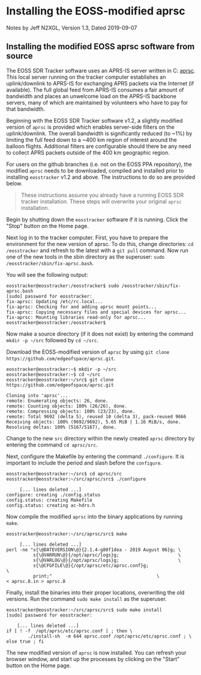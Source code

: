 # Installing the EOSS-modified aprsc

Notes by Jeff N2XGL,
Version 1.3, Dated 2019-09-07

## Installing the modified EOSS aprsc software from source

The EOSS SDR Tracker software uses an APRS-IS server written in C:
[aprsc](http://he.fi/aprsc/).  This local server running on the tracker
computer establishes an uplink/downlink to APRS-IS for exchanging APRS packets
via the Internet (if available).  The full global feed from APRS-IS consumes
a fair amount of bandwidth and places an unwelcome load on the APRS-IS backbone
servers, many of which are maintained by volunteers who have to pay for
that bandwidth.

Beginning with the EOSS SDR Tracker software v1.2, a slightly modified version
of `aprsc` is provided which enables server-side filters on the uplink/downlink.
The overall bandwidth is significantly reduced (to ~1%) by limiting
the full feed down to a ~400 km region of interest around the balloon flights.
Additional filters are configurable should there be any need to collect APRS
packets outside of the 400 km geographic region.

For users on the github branches (i.e. not on the EOSS PPA repository),
the modified `aprsc` needs to be downloaded, compiled and installed prior to
installing `eosstracker` v1.2 and above.  The instructions to do so are
provided below.

> These instructions assume you already have a running EOSS SDR tracker
> installation. These steps will overwrite your original `aprsc` installation.  

Begin by shutting down the `eosstracker` software if it is running.  Click the
"Stop" button on the Home page.  

Next log in to the tracker computer.  First, you have to prepare the environment
for the new version of aprsc.  To do this, change directories: `cd /eosstracker`
and refresh to the latest with a `git pull` command.  Now run one of the new tools
in the sbin directory as the superuser: `sudo /eosstracker/sbin/fix-aprsc.bash`.

You will see the following output:
```
eosstracker@eosstracker:/eosstracker$ sudo /eosstracker/sbin/fix-aprsc.bash
[sudo] password for eosstracker:
fix-aprsc: Updating /etc/rc.local...
fix-aprsc: Checking for and adding aprsc mount points...
fix-aprsc: Copying necessary files and special devices for aprsc...
fix-aprsc: Mounting libraries read-only for aprsc...
eosstracker@eosstracker:/eosstracker$
```

Now make a source directory (if it does not exist) by entering the command
`mkdir -p ~/src` followed by `cd ~/src`.  

Download the EOSS-modified version
of `aprsc` by using `git clone https://github.com/edgeofspace/aprsc.git`.  

```
eosstracker@eosstracker:~$ mkdir -p ~/src
eosstracker@eosstracker:~$ cd ~/src
eosstracker@eosstracker:~/src$ git clone https://github.com/edgeofspace/aprsc.git

Cloning into 'aprsc'...
remote: Enumerating objects: 26, done.
remote: Counting objects: 100% (26/26), done.
remote: Compressing objects: 100% (23/23), done.
remote: Total 9692 (delta 5), reused 10 (delta 3), pack-reused 9666
Receiving objects: 100% (9692/9692), 5.65 MiB | 1.16 MiB/s, done.
Resolving deltas: 100% (5167/5167), done.
```
Change to the new `src` directory within the newly created `aprsc` directory by
entering the command `cd aprsc/src`.  

Next, configure the Makefile by entering
the command `./configure`.  It is important to include the period and slash
before the `configure`.
```
eosstracker@eosstracker:~/src$ cd aprsc/src
eosstracker@eosstracker:~/src/aprsc/src$ ./configure

     [... lines deleted ...]
configure: creating ./config.status
config.status: creating Makefile
config.status: creating ac-hdrs.h
```
Now compile the modified `aprsc` into the binary applications by running `make`.
```
eosstracker@eosstracker:~/src/aprsc/src$ make

     [... lines deleted ...]
perl -ne "s{\@DATEVERSION\@}{2.1.4-g80f1dea - 2019 August 06}g; \
          s{\@VARRUN\@}{/opt/aprsc/logs}g;                      \
          s{\@VARLOG\@}{/opt/aprsc/logs}g;                      \
          s{\@CFGFILE\@}{/opt/aprsc/etc/aprsc.conf}g;                   \
          print;"                                       \
< aprsc.8.in > aprsc.8
```
Finally, install the binaries into their proper locations, overwriting the
old versions.  Run the command `sudo make install` as the superuser.
```
eosstracker@eosstracker:~/src/aprsc/src$ sudo make install
[sudo] password for eosstracker:

    [... lines deleted ...]
if [ ! -f  /opt/aprsc/etc/aprsc.conf ] ; then \
        ./install-sh  -m 644 aprsc.conf /opt/aprsc/etc/aprsc.conf ; \
else true ; fi
```

The new modified version of `aprsc` is now installed.  You can refresh your
browser window, and start up the processes by clicking on the "Start" button
on the Home page.
